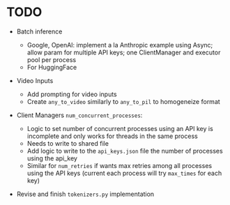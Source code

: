 # TODO


- Batch inference
    - Google, OpenAI: implement a la Anthropic example using Async; allow param for multiple API keys; one ClientManager and executor pool per process
    - For HuggingFace

- Video Inputs
    - Add prompting for video inputs
    - Create `any_to_video` similarly to `any_to_pil` to homogeneize format


- Client Managers `num_concurrent_processes`: 
    - Logic to set number of concurrent processes using an API key is incomplete and only works for threads in the same process
    - Needs to write to shared file
    - Add logic to write to the `api_keys.json` file the number of processes using the api_key
    - Similar for `num_retries` if wants max retries among all processes using the API keys (current each process will try `max_times` for each key)



- Revise and finish `tokenizers.py` implementation